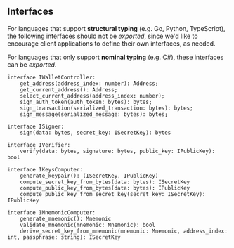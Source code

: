 ## Interfaces

For languages that support **structural typing** (e.g. Go, Python, TypeScript), the following interfaces should not be _exported_, since we'd like to encourage client applications to define their own interfaces, as needed.

For languages that only support **nominal typing** (e.g. C#), these interfaces can be _exported_.

```
interface IWalletController: 
    get_address(address_index: number): Address;
    get_current_address(): Address;
    select_current_address(address_index: number);
    sign_auth_token(auth_token: bytes): bytes;
    sign_transaction(serialized_transaction: bytes): bytes;
    sign_message(serialized_message: bytes): bytes;
```

```
interface ISigner:
    sign(data: bytes, secret_key: ISecretKey): bytes
```

```
interface IVerifier:
    verify(data: bytes, signature: bytes, public_key: IPublicKey): bool
```

```
interface IKeysComputer:
    generate_keypair(): (ISecretKey, IPublicKey)
    compute_secret_key_from_bytes(data: bytes): ISecretKey
    compute_public_key_from_bytes(data: bytes): IPublicKey
    compute_public_key_from_secret_key(secret_key: ISecretKey): IPublicKey
```

```
interface IMnemonicComputer:
    generate_mnemonic(): Mnemonic
    validate_mnemonic(mnemonic: Mnemonic): bool
    derive_secret_key_from_mnemonic(mnemonic: Mnemonic, address_index: int, passphrase: string): ISecretKey
```
